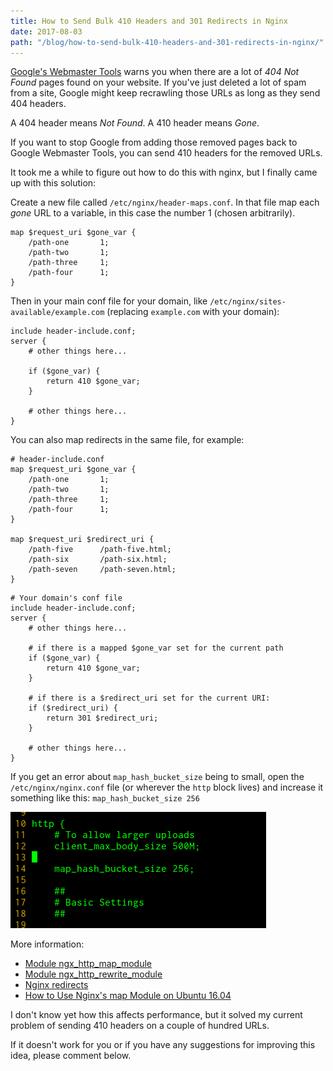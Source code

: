 ```yaml
---
title: How to Send Bulk 410 Headers and 301 Redirects in Nginx
date: 2017-08-03
path: "/blog/how-to-send-bulk-410-headers-and-301-redirects-in-nginx/"
---
```


<a href="https://www.google.com/webmasters/">Google's Webmaster Tools</a> warns you when there are a lot of <em>404 Not Found</em> pages found on your website. If you've just deleted a lot of spam from a site, Google might keep recrawling those URLs as long as they send 404 headers.

A 404 header means <em>Not Found</em>.
A 410 header means <em>Gone</em>.

If you want to stop Google from adding those removed pages back to Google Webmaster Tools, you can send 410 headers for the removed URLs.

It took me a while to figure out how to do this with nginx, but I finally came up with this solution:

Create a new file called <code>/etc/nginx/header-maps.conf</code>. In that file map each <em>gone</em> URL to a variable, in this case the number 1 (chosen arbitrarily).

```nginx
map $request_uri $gone_var {
	/path-one		1;
	/path-two		1;
	/path-three		1;
	/path-four		1;
}
```

Then in your main conf file for your domain, like <code>/etc/nginx/sites-available/example.com</code> (replacing <code>example.com</code> with your domain):

```nginx
include header-include.conf;
server {
	# other things here...

	if ($gone_var) {
		return 410 $gone_var;
	}

	# other things here...
}
```

You can also map redirects in the same file, for example:

```nginx
# header-include.conf
map $request_uri $gone_var {
	/path-one		1;
	/path-two		1;
	/path-three		1;
	/path-four		1;
}

map $request_uri $redirect_uri {
	/path-five		/path-five.html;
	/path-six		/path-six.html;
	/path-seven		/path-seven.html;
}
```

```nginx
# Your domain's conf file
include header-include.conf;
server {
	# other things here...

	# if there is a mapped $gone_var set for the current path
	if ($gone_var) {
		return 410 $gone_var;
	}

	# if there is a $redirect_uri set for the current URI:
	if ($redirect_uri) {
		return 301 $redirect_uri;
	}

	# other things here...
}
```

If you get an error about <code>map_hash_bucket_size</code> being to small, open the <code>/etc/nginx/nginx.conf</code> file (or wherever the <code>http</code> block lives) and increase it something like this: <code>map_hash_bucket_size 256</code>

<img src="/files/map_hash_bucket_size-nginx.png" alt="map_hash_bucket_size nginx" />

More information:

<ul>
  <li><a href="http://nginx.org/en/docs/http/ngx_http_map_module.html">Module ngx_http_map_module</a></li>
  <li><a href="http://nginx.org/en/docs/http/ngx_http_rewrite_module.html">Module ngx_http_rewrite_module</a></li>
  <li><a href="https://www.bjornjohansen.no/nginx-redirect">Nginx redirects</a></li>
  <li><a href="https://www.digitalocean.com/community/tutorials/how-to-use-nginx-s-map-module-on-ubuntu-16-04">How to Use Nginx's map Module on Ubuntu 16.04</a></li>
</ul>

I don't know yet how this affects performance, but it solved my current problem of sending 410 headers on a couple of hundred URLs.

If it doesn't work for you or if you have any suggestions for improving this idea, please comment below.
